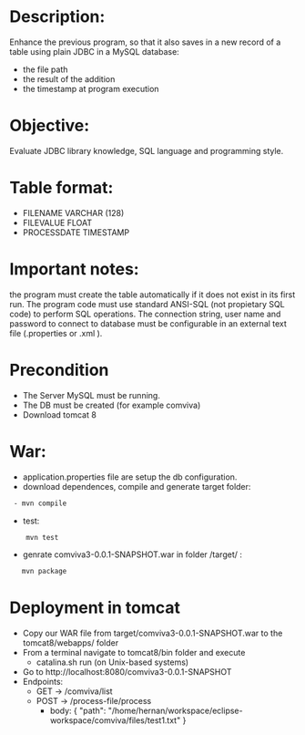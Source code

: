# Description:
Enhance the previous program, so that it also saves in a new record of a table using plain JDBC in a
MySQL database:

* the file path
* the result of the addition
* the timestamp at program execution

# Objective:
Evaluate JDBC library knowledge, SQL language and programming style.
# Table format: 
* FILENAME VARCHAR (128)
* FILEVALUE FLOAT
* PROCESSDATE TIMESTAMP

# Important notes: 
the program must create the table automatically if it does not exist in its
first run. The program code must use standard ANSI-SQL (not propietary SQL code) to
perform SQL operations. The connection string, user name and password to connect to
database must be configurable in an external text file (.properties or .xml ).


# Precondition
* The Server MySQL must be running.
* The DB must be created (for example comviva)
* Download tomcat 8

# War:
 - application.properties file are setup the db configuration.
 - download dependences, compile and generate target folder:
```sh
 - mvn compile
```
 - test:
```sh
    mvn test
```
 - genrate comviva3-0.0.1-SNAPSHOT.war in folder /target/ : 
 ```sh
    mvn package
```

# Deployment in tomcat
 - Copy our WAR file from target/comviva3-0.0.1-SNAPSHOT.war to the tomcat8/webapps/ folder
 - From a terminal navigate to tomcat8/bin folder and execute
    - catalina.sh run (on Unix-based systems)
 - Go to http://localhost:8080/comviva3-0.0.1-SNAPSHOT
 - Endpoints: 
    - GET  ->   /comviva/list
    - POST ->   /process-file/process
        - body:
            {
                "path": "/home/hernan/workspace/eclipse-workspace/comviva/files/test1.txt"
            }